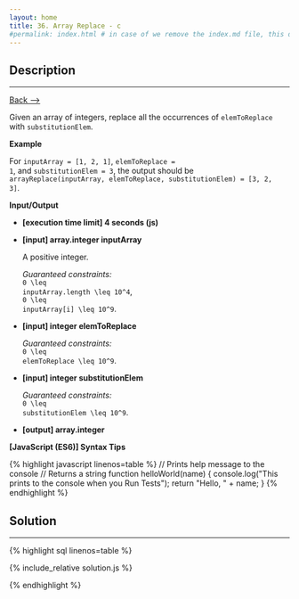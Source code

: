 ```yaml
---
layout: home
title: 36. Array Replace - c
#permalink: index.html # in case of we remove the index.md file, this doc will be the index page
---
```


<div class="row">
<div class="columnStmt" markdown="1">

## Description

---

[Back --> ](../README.md)

Given an array of integers, replace all the occurrences of <code>elemToReplace</code> with <code>substitutionElem</code>.

**Example**

For <code>inputArray = [1, 2, 1]</code>, <code>elemToReplace = 1</code>, and <code>substitutionElem = 3</code>, the output should be
<code>arrayReplace(inputArray, elemToReplace, substitutionElem) = [3, 2, 3]</code>.

**Input/Output**

- **[execution time limit] 4 seconds (js)**

- **[input] array.integer inputArray**

  A positive integer.

  _Guaranteed constraints:_<br>
  <code type='math/tex'>0 \leq inputArray.length \leq 10^4</code>,<br>
  <code type='math/tex'>0 \leq inputArray[i] \leq 10^9</code>.

- **[input] integer elemToReplace**

  _Guaranteed constraints:_<br>
  <code type='math/tex'>0 \leq elemToReplace \leq 10^9</code>.

- **[input] integer substitutionElem**

  _Guaranteed constraints:_<br>
  <code type='math/tex'>0 \leq substitutionElem \leq 10^9</code>.

- **[output] array.integer**

**[JavaScript (ES6)] Syntax Tips**

{% highlight javascript linenos=table %}
// Prints help message to the console
// Returns a string
function helloWorld(name) {
console.log("This prints to the console when you Run Tests");
return "Hello, " + name;
}
{% endhighlight %}

</div>
<div class="columnSol" markdown="1">

## Solution

---

{% highlight sql linenos=table %}

{% include_relative solution.js %}

{% endhighlight %}

</div>
</div>
